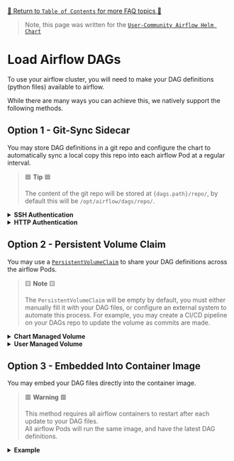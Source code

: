 [🔗 Return to `Table of Contents` for more FAQ topics 🔗](https://github.com/airflow-helm/charts/tree/main/charts/airflow#frequently-asked-questions)

> Note, this page was written for the [`User-Community Airflow Helm Chart`](https://github.com/airflow-helm/charts/tree/main/charts/airflow)

# Load Airflow DAGs

To use your airflow cluster, you will need to make your DAG definitions (python files) available to airflow.

While there are many ways you can achieve this, we natively support the following methods.

## Option 1 - Git-Sync Sidecar 

You may store DAG definitions in a git repo and configure the chart to automatically sync a local copy this repo into each airflow Pod at a regular interval.

> 🟦 __Tip__ 🟦
>
> The content of the git repo will be stored at `{dags.path}/repo/`, 
> by default this will be `/opt/airflow/dags/repo/`.

<details>
<summary>
  <a id="ssh-authentication"></a>
  <b>SSH Authentication</b>
</summary>

---

The git-sync sidecars can access the git repo using SSH authentication.

For example to sync `git@github.com:USERNAME/REPOSITORY.git` using the RSA keys stored in `Secret/airflow-ssh-git-secret`:

```yaml
airflow:
  config:
    ## NOTE: set by `dags.gitSync.syncWait`, unless you override it
    #AIRFLOW__SCHEDULER__DAG_DIR_LIST_INTERVAL: 60

dags:
  ## NOTE: this is the default value
  path: /opt/airflow/dags
  
  gitSync:
    enabled: true
    
    ## NOTE: some git providers will need an `ssh://` prefix
    repo: "git@github.com:USERNAME/REPOSITORY.git"
    branch: "master"
    revision: "HEAD"
    
    ## the sub-path within your repo where dags are located
    ## NOTE: airflow will only see dags under this path, but the whole repo will still be synced
    #repoSubPath: "path/to/dags"
    
    ## number of seconds to wait between syncs
    ## NOTE: also sets `AIRFLOW__SCHEDULER__DAG_DIR_LIST_INTERVAL` unless overwritten in `airflow.config`
    syncWait: 60
    
    ## the max number of seconds allowed for a complete sync
    ## NOTE: if your repo takes a very long time to sync, you may need to increase this value
    #syncTimeout: 120
    
    ## the number of consecutive failures allowed before aborting
    ## NOTE: if your repo regularly has intermittent failures, you may wish to set a non-0 value
    #maxFailures: 0
    
    sshSecret: "airflow-ssh-git-secret"
    sshSecretKey: "id_rsa"
    
    ## NOTE: "known_hosts" verification can be disabled by setting to "" 
    sshKnownHosts: |-
      github.com ssh-rsa AAAAB3NzaC1yc2EAAAABIwAAAQEAq2A7hRGmdnm9tUDbO9IDSwBK6TbQa+PXYPCPy6rbTrTtw7PHkccKrpp0yVhp5HdEIcKr6pLlVDBfOLX9QUsyCOV0wzfjIJNlGEYsdlLJizHhbn2mUjvSAHQqZETYP81eFzLQNnPHt4EVVUh7VfDESU84KezmD5QlWpXLmvU31/yMf+Se8xhHTvKSCZIFImWwoG6mbUoWf9nzpIoaSjB+weqqUUmpaaasXVal72J+UX2B+2RPW3RcT0eOzQgqlJL3RKrTJvdsjE3JEAvGq3lGHSZXy28G3skua2SmVi/w4yCE6gbODqnTWlg7+wC604ydGXA8VJiS5ap43JXiUFFAaQ==
```

> 🟦 __Tip__ 🟦
>
> You may create `Secret/airflow-ssh-git-secret` using this command,
> if you have the SSH private key stored under `$HOME/.ssh/id_rsa`:
> 
> ```shell
> kubectl create secret generic \
>   airflow-ssh-git-secret \
>   --from-file=id_rsa=$HOME/.ssh/id_rsa \
>   --namespace my-airflow-namespace
> ```

</details>

<details>
<summary>
  <a id="https-authentication"></a>
  <b>HTTP Authentication</b>
</summary>

---

The git-sync sidecars can access the git repo using HTTP authentication.

For example, to sync `https://github.com/USERNAME/REPOSITORY.git` using the HTTP credentials stored in `Secret/airflow-http-git-secret`:

```yaml
airflow:
  config:
    ## NOTE: set by `dags.gitSync.syncWait`, unless you override it
    #AIRFLOW__SCHEDULER__DAG_DIR_LIST_INTERVAL: 60

dags:
  ## NOTE: this is the default value
  path: /opt/airflow/dags
  
  gitSync:
    enabled: true
    
    repo: "https://github.com/USERNAME/REPOSITORY.git"
    branch: "master"
    revision: "HEAD"
    
    ## the sub-path within your repo where dags are located
    ## NOTE: airflow will only see dags under this path, but the whole repo will still be synced
    #repoSubPath: "path/to/dags"
    
    ## number of seconds to wait between syncs
    ## NOTE: also sets `AIRFLOW__SCHEDULER__DAG_DIR_LIST_INTERVAL` unless overwritten in `airflow.config`
    syncWait: 60
    
    ## the max number of seconds allowed for a complete sync
    ## NOTE: if your repo takes a very long time to sync, you may need to increase this value
    #syncTimeout: 120
    
    ## the number of consecutive failures allowed before aborting
    ## NOTE: if your repo regularly has intermittent failures, you may wish to set a non-0 value
    #maxFailures: 0
    
    httpSecret: "airflow-http-git-secret"
    httpSecretUsernameKey: username
    httpSecretPasswordKey: password
```

> 🟦 __Tip__ 🟦
>
> You may create `Secret/airflow-http-git-secret` using this command, 
> replacing `MY_GIT_USERNAME` and `MY_GIT_TOKEN` with your HTTP credentials:
> 
> ```shell
> kubectl create secret generic \
>   airflow-http-git-secret \
>   --from-literal=username='MY_GIT_USERNAME' \
>   --from-literal=password='MY_GIT_TOKEN' \
>   --namespace my-airflow-namespace
> ```

</details>

## Option 2 - Persistent Volume Claim

You may use a [`PersistentVolumeClaim`](https://kubernetes.io/docs/concepts/storage/persistent-volumes/) to share your DAG definitions across the airflow Pods.

> 🟨 __Note__ 🟨
>
> The `PersistentVolumeClaim` will be empty by default,
> you must either manually fill it with your DAG files, or configure an external system to automate this process.
> For example, you may create a CI/CD pipeline on your DAGs repo to update the volume as commits are made.

<details>
<summary>
  <a id="chart-managed-volume"></a>
  <b>Chart Managed Volume</b>
</summary>

---

The chart can manage the initial creation of a PersistentVolumeClaim for your DAG files.

> 🟦 __Tip__ 🟦
>
> The name of the `PersistentVolumeClaim` will be your helm release-name with `"-dags"` appended.
> <br>
> For example, if you use `helm install my-airflow ...`, the PVC will be called `my-airflow-dags`.

For example, to have the chart create a PersistentVolumeClaim with the `storageClass` called `default` and a `size` of `1Gi`:

```yaml
dags:
  ## NOTE: this is the default value
  path: /opt/airflow/dags
  
  persistence:
    enabled: true
    
    ## NOTE: set `storageClass` to "" for the cluster-default
    storageClass: "default" 
    
    ## NOTE: some types of StorageClass will ignore this request (for example, EFS)
    size: 1Gi
    
    ## NOTE: as multiple Pods read the DAGs concurrently this MUST be ReadOnlyMany or ReadWriteMany
    accessMode: ReadOnlyMany
```

</details>

<details>
<summary>
  <a id="user-managed-volume"></a>
  <b>User Managed Volume</b>
</summary>

---

If you wish to take more control of the PersistentVolumeClaim used for your DAG files, you may create a 
[`PersistentVolumeClaim`](https://kubernetes.io/docs/concepts/storage/persistent-volumes/#persistentvolumeclaims) 
resource inside your helm install namespace and then tell the chart to use it.

For example, to have the chart use an existing PersistentVolumeClaim called `my-dags-pvc`:

```yaml
dags:
  ## NOTE: this is the default value
  path: /opt/airflow/dags
  
  persistence:
    enabled: true
    
    ## NOTE: this is name of your existing volume
    existingClaim: my-dags-pvc
    
    ## NOTE: as multiple Pods read the DAGs concurrently this MUST be ReadOnlyMany or ReadWriteMany
    accessMode: ReadOnlyMany
```

</details>

## Option 3 - Embedded Into Container Image

You may embed your DAG files directly into the container image.

> 🟥 __Warning__ 🟥
>
> This method requires all airflow containers to restart after each update to your DAG files.
> <br>
> All airflow Pods will run the same image, and have the latest DAG definitions.

<details>
<summary>
  <a id="example"></a>
  <b>Example</b>
</summary>

---

This chart uses the official [`apache/airflow`](https://hub.docker.com/r/apache/airflow) Docker images.

Here is a Dockerfile that extends `apache/airflow:2.2.5-python3.8` by placing DAG files into `/opt/airflow/dags`:

```dockerfile
FROM apache/airflow:2.2.5-python3.8

## copy the content of local folder `./my_dag_folder` into container folder `/opt/airflow/dags`
COPY ./my_dag_folder /opt/airflow/dags
```

You might then build and tag this Dockerfile as `MY_REPO:MY_TAG`.

The following values tell the chart to use the `MY_REPO:MY_TAG` container image:

```yaml
airflow:
  image:
    repository: MY_REPO
    tag: MY_TAG

    ## WARNING: even if set to "Always" DO NOT reuse tag names, 
    ##          containers only pull the latest image when restarting
    pullPolicy: IfNotPresent
```

> 🟥 __Warning__ 🟥
>
> Ensure that you NEVER REUSE an image tag name.
> <br>
> This ensures that whenever you update `airflow.image.tag`, all airflow pods will restart and have the same DAGs.
> <br>
> For example, you may append a version or git hash corresponding to your DAGs:
>
> 1. `MY_REPO:MY_TAG-v1`, `MY_REPO:MY_TAG-v2`, `MY_REPO:MY_TAG-v3`
> 2. `MY_REPO:MY_TAG-0.1.0`, `MY_REPO:MY_TAG-0.1.1`, `MY_REPO:MY_TAG-0.1.3`
> 3. `MY_REPO:MY_TAG-a1a1a1a`, `MY_REPO:MY_TAG-a2a2a3a`, `MY_REPO:MY_TAG-a3a3a3a`

</details>